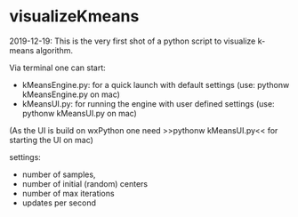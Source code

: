 # visualizeKmeans

2019-12-19:
This is the very first shot of a python script to visualize k-means algorithm.

Via terminal one can start:
  - kMeansEngine.py: for a quick launch with default settings (use: pythonw kMeansEngine.py on mac)
  - kMeansUI.py: for running the engine with user defined settings (use: pythonw kMeansUI.py on mac)
  
(As the UI is build on wxPython one need >>pythonw kMeansUI.py<< for starting the UI on mac)
  
  
settings:
 - number of samples, 
 - number of initial (random) centers
 - number of max iterations
 - updates per second
                 
